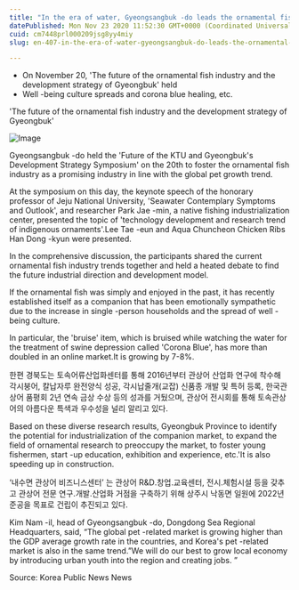 ```yaml
---
title: "In the era of water, Gyeongsangbuk -do leads the ornamental fish industry"
datePublished: Mon Nov 23 2020 11:52:30 GMT+0000 (Coordinated Universal Time)
cuid: cm7448prl000209jsg8yy4miy
slug: en-407-in-the-era-of-water-gyeongsangbuk-do-leads-the-ornamental-fish-industry

---
```



- On November 20, 'The future of the ornamental fish industry and the development strategy of Gyeongbuk' held
- Well -being culture spreads and corona blue healing, etc.

'The future of the ornamental fish industry and the development strategy of Gyeongbuk'

![Image](https://cdn.hashnode.com/res/hashnode/image/upload/v1739498074465/3c72fb08-c9eb-46dc-a223-9502411ce641.jpeg)

Gyeongsangbuk -do held the 'Future of the KTU and Gyeongbuk's Development Strategy Symposium' on the 20th to foster the ornamental fish industry as a promising industry in line with the global pet growth trend.

At the symposium on this day, the keynote speech of the honorary professor of Jeju National University, 'Seawater Contemplary Symptoms and Outlook', and researcher Park Jae -min, a native fishing industrialization center, presented the topic of 'technology development and research trend of indigenous ornaments'.Lee Tae -eun and Aqua Chuncheon Chicken Ribs Han Dong -kyun were presented.

In the comprehensive discussion, the participants shared the current ornamental fish industry trends together and held a heated debate to find the future industrial direction and development model.

If the ornamental fish was simply and enjoyed in the past, it has recently established itself as a companion that has been emotionally sympathetic due to the increase in single -person households and the spread of well -being culture.

In particular, the 'bruise' item, which is bruised while watching the water for the treatment of swine depression called 'Corona Blue', has more than doubled in an online market.It is growing by 7-8%.

한편 경북도는 토속어류산업화센터를 통해 2016년부터 관상어 산업화 연구에 착수해 각시붕어, 칼납자루 완전양식 성공, 각시납줄개(교잡) 신품종 개발 및 특허 등록, 한국관상어 품평회 2년 연속 금상 수상 등의 성과를 거뒀으며, 관상어 전시회를 통해 토속관상어의 아름다운 특색과 우수성을 널리 알리고 있다.

Based on these diverse research results, Gyeongbuk Province to identify the potential for industrialization of the companion market, to expand the field of ornamental research to preoccupy the market, to foster young fishermen, start -up education, exhibition and experience, etc.'It is also speeding up in construction.

‘내수면 관상어 비즈니스센터’ 는 관상어 R&D․창업․교육센터, 전시․체험시설 등을 갖추고 관상어 전문 연구․개발․산업화 거점을 구축하기 위해 상주시 낙동면 일원에 2022년 준공을 목표로 건립이 추진되고 있다.

Kim Nam -il, head of Gyeongsangbuk -do, Dongdong Sea Regional Headquarters, said, “The global pet -related market is growing higher than the GDP average growth rate in the countries, and Korea's pet -related market is also in the same trend.”We will do our best to grow local economy by introducing urban youth into the region and creating jobs. ”

Source: Korea Public News News